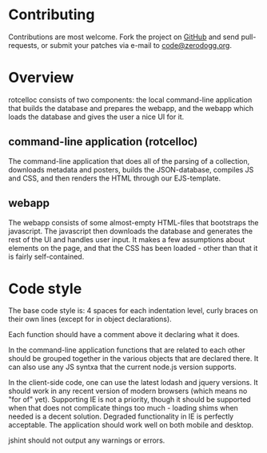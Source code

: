# Contributing
Contributions are most welcome. Fork the project on
[GitHub](https://github.com/zerodogg/rotcelloc) and send pull-requests, or
submit your patches via e-mail to code@zerodogg.org.

# Overview

rotcelloc consists of two components: the local command-line application that builds
the database and prepares the webapp, and the webapp which loads the database
and gives the user a nice UI for it.

## command-line application (rotcelloc)

The command-line application that does all of the parsing of a
collection, downloads metadata and posters, builds the JSON-database, compiles
JS and CSS, and then renders the HTML through our EJS-template.

## webapp

The webapp consists of some almost-empty HTML-files that bootstraps the
javascript. The javascript then downloads the database and generates the rest
of the UI and handles user input. It makes a few assumptions about elements on
the page, and that the CSS has been loaded - other than that it is fairly
self-contained.

# Code style

The base code style is: 4 spaces for each indentation level, curly braces on
their own lines (except for in object declarations).

Each function should have a comment above it declaring what it does.

In the command-line application functions that are related to each other should be
grouped together in the various objects that are declared there. It can also
use any JS syntxa that the current node.js version supports.

In the client-side code, one can use the latest lodash and jquery versions. It
should work in any recent version of modern browsers (which means no "for of"
yet).  Supporting IE is not a priority, though it should be supported when that
does not complicate things too much - loading shims when needed is a decent
solution. Degraded functionality in IE is perfectly acceptable. The application
should work well on both mobile and desktop.

jshint should not output any warnings or errors.
